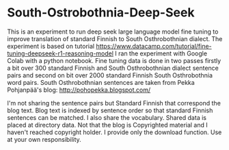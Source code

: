 # South-Ostrobothnia-Deep-Seek

This is an experiment to run deep seek large language model fine tuning to improve translation of standard Finnish to South Osthrobothnian dialect. The experiment is based on tutorial https://www.datacamp.com/tutorial/fine-tuning-deepseek-r1-reasoning-model
I ran the experiment with Google Colab with a python notebook. Fine tuning data is done in two passes firstly a bit over 300 standard Finnish and South Osthrobothnian dialect sentence pairs and second on bit over 2000 standard Finnish South Osthrobothnia word pairs. South Osthrobothnian sentences are taken from Pekka Pohjanpää's blog: http://pohopekka.blogspot.com/ 

I'm not sharing the sentence pairs but Standard Finnish that correspond the blog text. Blog text is indexed by sentence order so that standard Finnish sentences can be matched. I also share the vocabulary. Shared data is placed at directory data. Not that the blog is Copyrighted material and I haven't reached copyright holder. I provide only the download function. Use at your own responsibility. 
